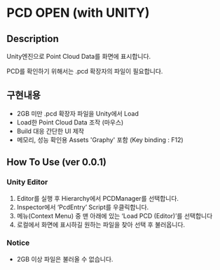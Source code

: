 # PCD OPEN (with UNITY)

## Description

Unity엔진으로 Point Cloud Data를 화면에 표시합니다.

PCD를 확인하기 위해서는 .pcd 확장자의 파일이 필요합니다.

## 구현내용
- 2GB 미만 .pcd 확장자 파일을 Unity에서 Load
- Load한 Point Cloud Data 조작 (마우스)
- Build 대응 간단한 UI 제작
- 메모리, 성능 확인용 Assets 'Graphy' 포함 (Key binding : F12)

## How To Use (ver 0.0.1)

### Unity Editor
1. Editor를 실행 후 Hierarchy에서 PCDManager를 선택합니다.
2. Inspector에서 ‘PcdEntry’ Script를 우클릭합니다.
3. 메뉴(Context Menu) 중 맨 아래에 있는 ‘Load PCD (Editor)’를 선택합니다
4. 로컬에서 화면에 표시하길 원하는 파일을 찾아 선택 후 불러옵니다.

### Notice
- 2GB 이상 파일은 불러올 수 없습니다.